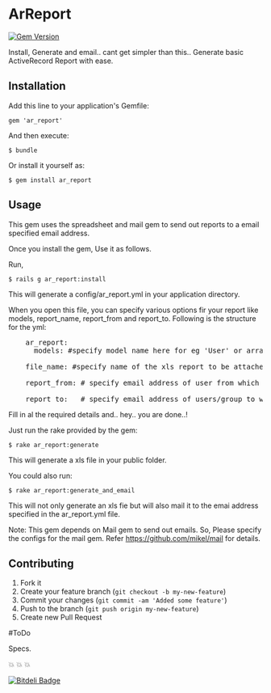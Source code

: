 # ArReport

[![Gem Version](https://badge.fury.io/rb/ar_report.png)](http://badge.fury.io/rb/ar_report)

Install, Generate and email.. cant get simpler than this.. Generate basic ActiveRecord Report with ease. 


## Installation

Add this line to your application's Gemfile:

    gem 'ar_report'

And then execute:

    $ bundle

Or install it yourself as:

    $ gem install ar_report

## Usage

This gem uses the spreadsheet and mail gem to send out reports to a email specified email address.

Once you install the gem, Use it as follows.

Run, 

	$ rails g ar_report:install

This will generate a config/ar_report.yml in your application directory. 

When you open this file, you can specify various options fir your report like models, report_name, report_from and report_to. Following is the structure for the yml: 
<pre>
	ar_report: 
	  models: #specify model name here for eg 'User' or array of models ['User', 'Post'] 

    file_name: #specify name of the xls report to be attached  

    report_from: # specify email address of user from which you want to send the email. 

    report_to:   # specify email address of users/group to whom you want to send an email to. 
</pre>

Fill in al the required details and.. hey.. you are done..! 

Just run the rake provided by the gem:

    $ rake ar_report:generate 

 This will generate a xls file in your public folder. 

You could also run:

    $ rake ar_report:generate_and_email 

 This will not only generate an xls fie but will also mail it to the emai address specified in the ar_report.yml file.

 Note: This gem depends on Mail gem to send out emails. So, Please specify the configs for the mail gem. Refer https://github.com/mikel/mail for details. 

## Contributing

1. Fork it
2. Create your feature branch (`git checkout -b my-new-feature`)
3. Commit your changes (`git commit -am 'Added some feature'`)
4. Push to the branch (`git push origin my-new-feature`)
5. Create new Pull Request

#ToDo 

Specs.

:collision: :collision: :collision:

[![Bitdeli Badge](https://d2weczhvl823v0.cloudfront.net/Manik-Ratnas/ar_report/trend.png)](https://bitdeli.com/free "Bitdeli Badge")

